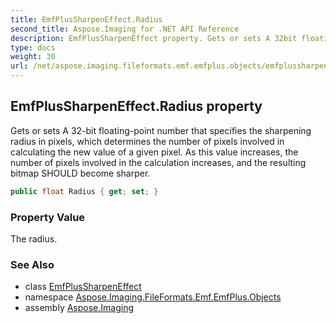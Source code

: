 ```yaml
---
title: EmfPlusSharpenEffect.Radius
second_title: Aspose.Imaging for .NET API Reference
description: EmfPlusSharpenEffect property. Gets or sets A 32bit floatingpoint number that specifies the sharpening radius in pixels which determines the number of pixels involved in calculating the new value of a given pixel. As this value increases the number of pixels involved in the calculation increases and the resulting bitmap SHOULD become sharper
type: docs
weight: 30
url: /net/aspose.imaging.fileformats.emf.emfplus.objects/emfplussharpeneffect/radius/
---
```

## EmfPlusSharpenEffect.Radius property

Gets or sets A 32-bit floating-point number that specifies the sharpening radius in pixels, which determines the number of pixels involved in calculating the new value of a given pixel. As this value increases, the number of pixels involved in the calculation increases, and the resulting bitmap SHOULD become sharper.

```csharp
public float Radius { get; set; }
```

### Property Value

The radius.

### See Also

* class [EmfPlusSharpenEffect](../)
* namespace [Aspose.Imaging.FileFormats.Emf.EmfPlus.Objects](../../emfplussharpeneffect/)
* assembly [Aspose.Imaging](../../../)


